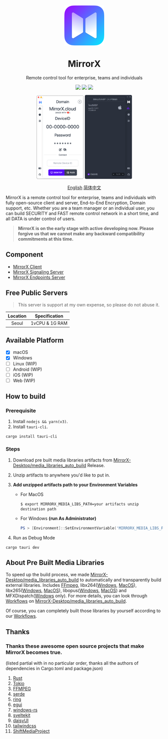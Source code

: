 <p align="center">
    <a href="https://github.com/MirrorX-Desktop/MirrorX"><img width="128" src="https://raw.githubusercontent.com/MirrorX-Desktop/MirrorX/master/mirrorx/src-tauri/assets/icons/icon.png"></a>
</p>

<h1 align="center" style="border-bottom: none">
    MirrorX</br>
</h1>

<p align="center">
Remote control tool for enterprise, teams and individuals
</p>

<p align="center">
  <a href="https://github.com/MirrorX-Desktop/MirrorX"><img src="https://img.shields.io/github/stars/MirrorX-Desktop/MirrorX"></a>
  <a href="https://discord.gg/asT4deaEGh"><img src="https://img.shields.io/discord/1001077628238827620?label=Discord"></a>
  <a href="https://github.com/MirrorX-Desktop/MirrorX"><img src="https://img.shields.io/github/license/MirrorX-Desktop/MirrorX"></a>
</p>
  
<p align="center">
<img src="https://raw.githubusercontent.com/MirrorX-Desktop/MirrorX/master/screenshot1.png?" width="30%" height="30%">
<img src="https://raw.githubusercontent.com/MirrorX-Desktop/MirrorX/master/screenshot2.png?" width="30%" height="30%">
</p>

<p align="center">
    <a href="https://github.com/MirrorX-Desktop/MirrorX/blob/master/README.md">English</a>
    <a href="https://github.com/MirrorX-Desktop/MirrorX/blob/master/README_CN.md">简体中文</a>
<p align="center">

MirrorX is a remote control tool for enterprise, teams and individuals with fully open-source client and server, End-to-End Encryption, Domain support, etc. Whether you are a team manager or an individual user, you can build SECURITY and FAST remote control network in a short time, and all DATA is under control of users.

> **MirrorX is on the early stage with active developing now. Please forgive us that we cannot make any backward compatibility commitments at this time.**

## Component

- [MirrorX Client](https://github.com/MirrorX-Desktop/MirrorX)
- [MirrorX Signaling Server](https://github.com/MirrorX-Desktop/signaling)
- [MirrorX Endpoints Server](https://github.com/MirrorX-Desktop/endpoints)

## Free Public Servers

> This server is support at my own expense, so please do not abuse it.

| Location | Specification  |
| :------: | :------------: |
|  Seoul   | 1vCPU & 1G RAM |

## Available Platform

- [x] macOS
- [x] Windows
- [ ] Linux (WIP)
- [ ] Android (WIP)
- [ ] iOS (WIP)
- [ ] Web (WIP)

## How to build

### Prerequisite

1. Install `nodejs && yarn(v3)`.
2. Install `tauri-cli`.

```console
cargo install tauri-cli
```

### Steps

1. Download pre built media libraries artifacts from [MirrorX-Desktop/media_libraries_auto_build](https://github.com/MirrorX-Desktop/media_libraries_auto_build) Release.
2. Unzip artifacts to anywhere you'd like to put in.
3. **Add unzipped artifacts path to your Environment Variables**

   - For MacOS

     ```console
     $ export MIRRORX_MEDIA_LIBS_PATH=your artifacts unzip destination path
     ```

   - For Windows **(run As Administrator)**
     ```PowerShell
     PS > [Environment]::SetEnvironmentVariable('MIRRORX_MEDIA_LIBS_PATH', 'your artifacts unzip destination path' , 'Machine')
     ```

4. Run as Debug Mode

```console
cargo tauri dev
```

## About Pre Built Media Libraries

To speed up the build process, we made [MirrorX-Desktop/media_libraries_auto_build](https://github.com/MirrorX-Desktop/media_libraries_auto_build) to automatically and transparently build external libraries. Includes [FFmpeg](https://git.ffmpeg.org/ffmpeg.git), libx264([Windows](https://github.com/ShiftMediaProject/x264.git), [MacOS](https://code.videolan.org/videolan/x264.git)), libx265([Windows](https://github.com/ShiftMediaProject/x265.git), [MacOS](https://bitbucket.org/multicoreware/x265_git.git)), libopus([Windows](https://github.com/ShiftMediaProject/opus.git), [MacOS](https://github.com/xiph/opus.git)) and MFXDispatch([Windows](https://github.com/ShiftMediaProject/mfx_dispatch.git) only). For more details, you can look through [Workflows](https://github.com/MirrorX-Desktop/media_libraries_auto_build/tree/main/.github/workflows) on [MirrorX-Desktop/media_libraries_auto_build](https://github.com/MirrorX-Desktop/media_libraries_auto_build).

Of course, you can completely built those libraries by yourself according to our [Workflows](https://github.com/MirrorX-Desktop/media_libraries_auto_build/tree/main/.github/workflows).

## Thanks

### Thanks these awesome open source projects that make MirrorX becomes true.

(listed partial with in no particular order, thanks all the authors of dependencies in Cargo.toml and package.json)

1. [Rust](https://github.com/rust-lang/rust)
2. [Tokio](https://github.com/tokio-rs/tokio)
3. [FFMPEG](https://ffmpeg.org)
4. [serde](https://github.com/serde-rs/serde)
5. [ring](https://github.com/briansmith/ring)
6. [egui](https://github.com/emilk/egui)
7. [windows-rs](https://github.com/microsoft/windows-rs)
8. [sveltekit](https://github.com/sveltejs/kit)
9. [daisyUI](https://github.com/saadeghi/daisyui)
10. [tailwindcss](https://github.com/tailwindlabs/tailwindcss)
11. [ShiftMediaProject](https://github.com/ShiftMediaProject)
